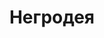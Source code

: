 ---
layout: photo_text_post
title: "Негродея"
image: "/assets/images/capriza.jpg"
quote:
 - "\"Эта орхидея...
 -          ...Сносгшибательна\""
---